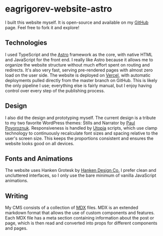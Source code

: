 # eagrigorev-website-astro

I built this website myself. It is open-source and available on my
[GitHub](https://github.com/eagrigorev/eagrigorev-website-astro) page. Feel free
to fork it and explore!

## Technologies

I used TypeScript and the [Astro](https://astro.build/) framework as the core,
with native HTML and JavaScript for the front end. I really like Astro because
it allows me to organize the website structure without much effort spent on
routing and redirects. It's also very fast, serving pre-rendered pages with
almost zero load on the user side. The website is deployed on
[Vercel](https://vercel.com/), with automatic deployments pulled directly from
the master branch on GitHub. This is likely the only pipeline I use; everything
else is fairly manual, but I enjoy having control over every step of the
publishing process.

## Design

I also did the design and prototyping myself. The current design is a tribute to
my two favorite WordPress themes: Stills and Narrator by
[Paul Povoroznuk](https://www.instagram.com/ppovoroznuk/). Responsiveness is
handled by [Utopia](https://utopia.fyi/) scripts, which use clamp technology to
continuously recalculate font sizes and spacing relative to the user's screen
size. This keeps the proportions consistent and ensures the website looks good
on all devices.

## Fonts and Animations

The website uses Hanken Grotesk by [Hanken Design Co.](https://hanken.co/) I
prefer clean and uncluttered interfaces, so I only use the bare minimum of
vanilla JavaScript animations.

## Writing

My CMS consists of a collection of [MDX](https://mdxjs.com/) files. MDX is an
extended markdown format that allows the use of custom components and features.
Each MDX file has a meta section containing information about the post or page,
which is then read and converted into props for different components and pages.
